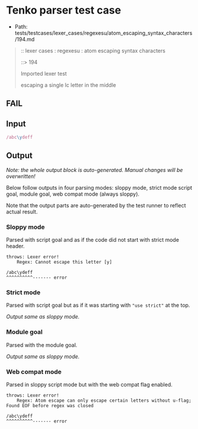 # Tenko parser test case

- Path: tests/testcases/lexer_cases/regexesu/atom_escaping_syntax_characters/194.md

> :: lexer cases : regexesu : atom escaping syntax characters
>
> ::> 194
>
> Imported lexer test
>
> escaping a single lc letter in the middle

## FAIL

## Input

`````js
/abc\ydeff
`````

## Output

_Note: the whole output block is auto-generated. Manual changes will be overwritten!_

Below follow outputs in four parsing modes: sloppy mode, strict mode script goal, module goal, web compat mode (always sloppy).

Note that the output parts are auto-generated by the test runner to reflect actual result.

### Sloppy mode

Parsed with script goal and as if the code did not start with strict mode header.

`````
throws: Lexer error!
    Regex: Cannot escape this letter [y]

/abc\ydeff
^^^^^^^^^^------- error
`````

### Strict mode

Parsed with script goal but as if it was starting with `"use strict"` at the top.

_Output same as sloppy mode._

### Module goal

Parsed with the module goal.

_Output same as sloppy mode._

### Web compat mode

Parsed in sloppy script mode but with the web compat flag enabled.

`````
throws: Lexer error!
    Regex: Atom escape can only escape certain letters without u-flag; Found EOF before regex was closed

/abc\ydeff
^^^^^^^^^^------- error
`````

